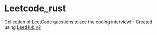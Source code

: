 # Leetcode_rust
Collection of LeetCode questions to ace the coding interview! - Created using [LeetHub v2](https://github.com/arunbhardwaj/LeetHub-2.0)
